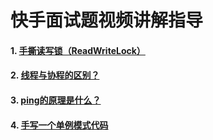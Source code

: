 # 快手面试题视频讲解指导

#### 1. [手撕读写锁（ReadWriteLock）](https://www.bilibili.com/video/BV1fGM9zpEAn/?spm_id_from=333.1387.upload.video_card.click&vd_source=b638fdfb9e01b75cd34cc317156b7a8e)

#### 2. [线程与协程的区别？](https://www.bilibili.com/video/BV1541xYnEsy/?spm_id_from=333.1387.upload.video_card.click&vd_source=b638fdfb9e01b75cd34cc317156b7a8e)

#### 3. [ping的原理是什么？](https://www.bilibili.com/video/BV1mZnRe5EjJ/?spm_id_from=333.1387.upload.video_card.click&vd_source=b638fdfb9e01b75cd34cc317156b7a8e)

#### 4. [手写一个单例模式代码](https://www.bilibili.com/video/BV1DxWSekEs4/?spm_id_from=333.1387.upload.video_card.click&vd_source=b638fdfb9e01b75cd34cc317156b7a8e)
